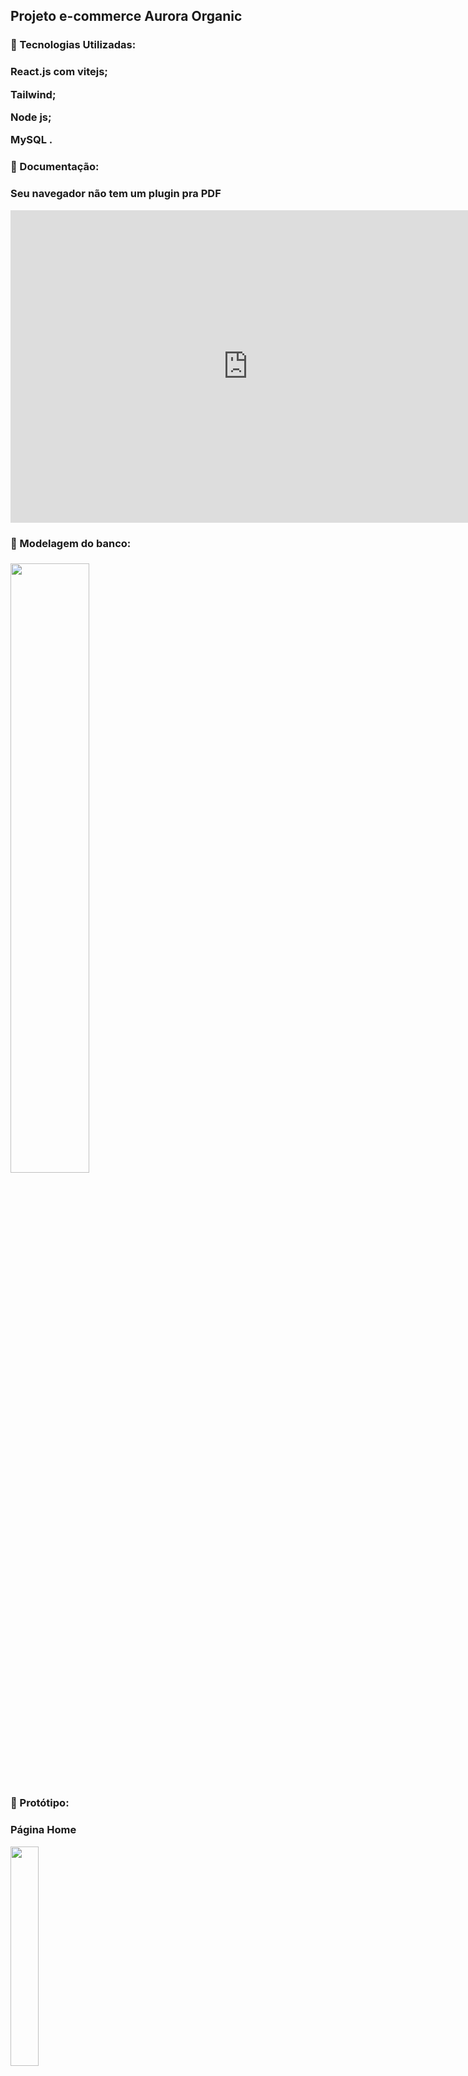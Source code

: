 <h2>Projeto e-commerce Aurora Organic</h2>
<h3>
🚀 Tecnologias Utilizadas: <h3>
<p> React.js com vitejs; </p>
<p> Tailwind; </p>
<p> Node js; </p>
<p> MySQL . </p>
  
<h3>🚀 Documentação: <h3>
<object data="_Termo de Aberto - Projeto Aurora organic .pdf  " type="application/pdf">
    <p>Seu navegador não tem um plugin pra PDF</p>
</object>
<embed src="http://www.meudominio.com.br//meu_documento.pdf" width="760" height="500" type='application/pdf'>


<h3>🚀 Modelagem do banco: <h3>
<img src="./prototipo/db_ecommerce.png" alt="" width ='50%'>   
  
<h3>🚀 Protótipo: <h3>
  
<div>
  <div>
    <p>Página Home </p>
    <img src="./prototipo/Home.jpg" alt="" width ='30%'>
  </div><br>
  <div>
    <p>Página Produto </p>
    <img src="./prototipo/Aromaterapia.jpg" alt="" width ='30%'>
  </div><br>
  <div>
    <p>Página Produto </p>
    <img src="./prototipo/SkinCare.jpg" alt="" width ='30%'>
  </div><br>
  <div>
    <p>Página Blog </p>
    <img src="./prototipo/Aurora Blog.jpg" alt="" width ='30%'>
  </div><br>
  <div>
    <p>Página Sobre Nós </p>
    <img src="./prototipo/Leia antes de comprar _).jpg" alt="" width ='30%'>
  </div><br>
  <div>
    <p>Página Cadastro </p>
    <img src="./prototipo/Cadastrar.jpg" alt="" width ='30%'>
  </div><br>
  <div>
    <p>Página Login </p>
    <img src="./prototipo/Login.jpg" alt="" width ='30%'>
  </div><br>
  <div>
    <p>Página Cesta </p>
    <img src="./prototipo/Cesta.jpg" alt="" width ='30%'>
  </div><br>
  <div>
    <p>Página Pedidos </p>
    <img src="./prototipo/Pedidos.jpg" alt="" width ='30%'>
  </div><br>
  <div>
    <p>Página de Erro </p>
    <img src="./prototipo/404.jpg" alt="" width ='30%'>
  </div><br>
</div>



